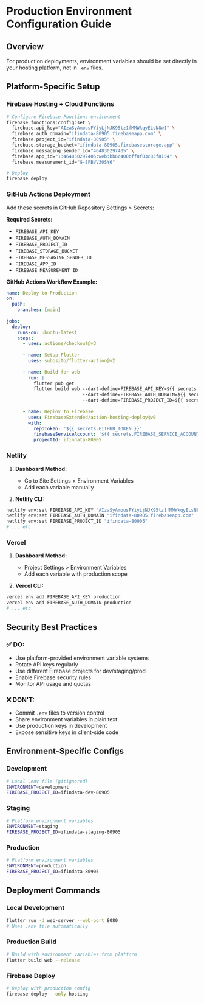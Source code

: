 # Production Environment Configuration Guide

## Overview
For production deployments, environment variables should be set directly in your hosting platform, not in `.env` files.

## Platform-Specific Setup

### Firebase Hosting + Cloud Functions
```bash
# Configure Firebase Functions environment
firebase functions:config:set \
  firebase.api_key="AIzaSyAmousFYiyLjNJK95tz1fMMWkqyELsN8wI" \
  firebase.auth_domain="ifindata-80905.firebaseapp.com" \
  firebase.project_id="ifindata-80905" \
  firebase.storage_bucket="ifindata-80905.firebasestorage.app" \
  firebase.messaging_sender_id="464830297405" \
  firebase.app_id="1:464830297405:web:bb6c400bff8f03c83f8154" \
  firebase.measurement_id="G-8FBVV30SY6"

# Deploy
firebase deploy
```

### GitHub Actions Deployment
Add these secrets in GitHub Repository Settings > Secrets:

**Required Secrets:**
- `FIREBASE_API_KEY`
- `FIREBASE_AUTH_DOMAIN` 
- `FIREBASE_PROJECT_ID`
- `FIREBASE_STORAGE_BUCKET`
- `FIREBASE_MESSAGING_SENDER_ID`
- `FIREBASE_APP_ID`
- `FIREBASE_MEASUREMENT_ID`

**GitHub Actions Workflow Example:**
```yaml
name: Deploy to Production
on:
  push:
    branches: [main]
    
jobs:
  deploy:
    runs-on: ubuntu-latest
    steps:
      - uses: actions/checkout@v3
      
      - name: Setup Flutter
        uses: subosito/flutter-action@v2
        
      - name: Build for web
        run: |
          flutter pub get
          flutter build web --dart-define=FIREBASE_API_KEY=${{ secrets.FIREBASE_API_KEY }} \
                            --dart-define=FIREBASE_AUTH_DOMAIN=${{ secrets.FIREBASE_AUTH_DOMAIN }} \
                            --dart-define=FIREBASE_PROJECT_ID=${{ secrets.FIREBASE_PROJECT_ID }}
                            
      - name: Deploy to Firebase
        uses: FirebaseExtended/action-hosting-deploy@v0
        with:
          repoToken: '${{ secrets.GITHUB_TOKEN }}'
          firebaseServiceAccount: '${{ secrets.FIREBASE_SERVICE_ACCOUNT }}'
          projectId: ifindata-80905
```

### Netlify
1. **Dashboard Method:**
   - Go to Site Settings > Environment Variables
   - Add each variable manually

2. **Netlify CLI:**
```bash
netlify env:set FIREBASE_API_KEY "AIzaSyAmousFYiyLjNJK95tz1fMMWkqyELsN8wI"
netlify env:set FIREBASE_AUTH_DOMAIN "ifindata-80905.firebaseapp.com"
netlify env:set FIREBASE_PROJECT_ID "ifindata-80905"
# ... etc
```

### Vercel
1. **Dashboard Method:**
   - Project Settings > Environment Variables
   - Add each variable with production scope

2. **Vercel CLI:**
```bash
vercel env add FIREBASE_API_KEY production
vercel env add FIREBASE_AUTH_DOMAIN production
# ... etc
```

## Security Best Practices

### ✅ **DO:**
- Use platform-provided environment variable systems
- Rotate API keys regularly
- Use different Firebase projects for dev/staging/prod
- Enable Firebase security rules
- Monitor API usage and quotas

### ❌ **DON'T:**
- Commit `.env` files to version control
- Share environment variables in plain text
- Use production keys in development
- Expose sensitive keys in client-side code

## Environment-Specific Configs

### Development
```bash
# Local .env file (gitignored)
ENVIRONMENT=development
FIREBASE_PROJECT_ID=ifindata-dev-80905
```

### Staging  
```bash
# Platform environment variables
ENVIRONMENT=staging
FIREBASE_PROJECT_ID=ifindata-staging-80905
```

### Production
```bash
# Platform environment variables
ENVIRONMENT=production
FIREBASE_PROJECT_ID=ifindata-80905
```

## Deployment Commands

### Local Development
```bash
flutter run -d web-server --web-port 8080
# Uses .env file automatically
```

### Production Build
```bash
# Build with environment variables from platform
flutter build web --release
```

### Firebase Deploy
```bash
# Deploy with production config
firebase deploy --only hosting
```
